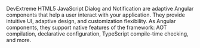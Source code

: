 DevExtreme HTML5 JavaScript Dialog and Notification are adaptive Angular components that help a user interact with your application. They provide intuitive UI, adaptive design, and customization flexibility. As Angular components, they support native features of the framework: AOT compilation, declarative configuration, TypeScript compile-time checking, and more.